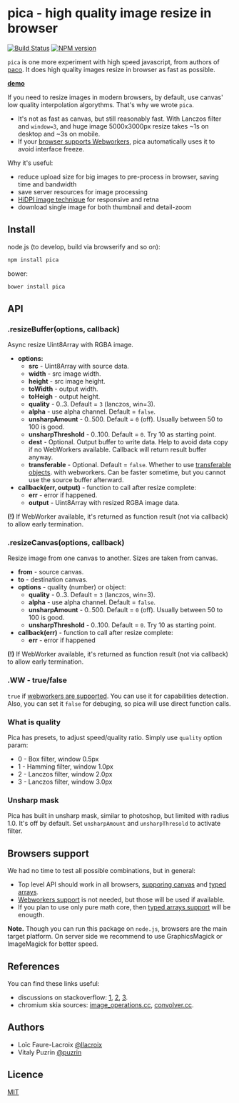 pica - high quality image resize in browser
===========================================

[![Build Status](https://travis-ci.org/nodeca/pica.svg?branch=master)](https://travis-ci.org/nodeca/pica)
[![NPM version](https://img.shields.io/npm/v/pica.svg)](https://www.npmjs.org/package/pica)

`pica` is one more experiment with high speed javascript, from authors of
[paco](https://github.com/nodeca/pako). It does high quality images resize
in browser as fast as possible.

[__demo__](http://nodeca.github.io/pica/demo/)

If you need to resize images in modern browsers, by default, use canvas'
low quality interpolation algorythms. That's why we wrote `pica`.

- It's not as fast as canvas, but still reasonably fast. With Lanczos filter and
  `window=3`, and huge image 5000x3000px resize takes ~1s on desktop and ~3s on
  mobile.
- If your [browser supports Webworkers](http://caniuse.com/#feat=webworkers), pica automatically uses it to avoid
  interface freeze.

Why it's useful:

- reduce upload size for big images to pre-process in browser, saving time and bandwidth
- save server resources for image processing
- [HiDPI image technique](http://www.html5rocks.com/en/mobile/high-dpi/#toc-tech-overview) for responsive and retna
- download single image for both thumbnail and detail-zoom


Install
-------

node.js (to develop, build via browserify and so on):

```bash
npm install pica
```

bower:

```bash
bower install pica
```


API
---

### .resizeBuffer(options, callback)

Async resize Uint8Array with RGBA image.

- __options:__
  - __src__ - Uint8Array with source data.
  - __width__ - src image width.
  - __height__ - src image height.
  - __toWidth__ - output width.
  - __toHeigh__ - output height.
  - __quality__ - 0..3. Default = `3` (lanczos, win=3).
  - __alpha__ - use alpha channel. Default = `false`.
  - __unsharpAmount__ - 0..500. Default = `0` (off). Usually between 50 to 100 is good.
  - __unsharpThreshold__ - 0..100. Default = `0`. Try 10 as starting point.
  - __dest__ - Optional. Output buffer to write data. Help to avoid data copy
    if no WebWorkers available. Callback will return result buffer anyway.
  - __transferable__ - Optional. Default = `false`. Whether to use
    [transferable objects](http://updates.html5rocks.com/2011/12/Transferable-Objects-Lightning-Fast).
    with webworkers. Can be faster sometime, but you cannot use the source buffer afterward.
- __callback(err, output)__ - function to call after resize complete:
  - __err__ - error if happened.
  - __output__ - Uint8Array with resized RGBA image data.

__(!)__ If WebWorker available, it's returned as function result (not via
  callback) to allow early termination.


### .resizeCanvas(options, callback)

Resize image from one canvas to another. Sizes are taken from canvas.

- __from__ - source canvas.
- __to__ - destination canvas.
- __options__ - quality (number) or object:
  - __quality__ - 0..3. Default = `3` (lanczos, win=3).
  - __alpha__ - use alpha channel. Default = `false`.
  - __unsharpAmount__ - 0..500. Default = `0` (off). Usually between 50 to 100 is good.
  - __unsharpThreshold__ - 0..100. Default = `0`. Try 10 as starting point.
- __callback(err)__ - function to call after resize complete:
  - __err__ - error if happened

__(!)__ If WebWorker available, it's returned as function result (not via
  callback) to allow early termination.


### .WW - true/false

`true` if [webworkers are supported](http://caniuse.com/#feat=webworkers).  You can use it for capabilities detection.
Also, you can set it `false` for debuging, so pica will use direct function calls.


### What is quality

Pica has presets, to adjust speed/quality ratio. Simply use `quality` option param:

- 0 - Box filter, window 0.5px
- 1 - Hamming filter, window 1.0px
- 2 - Lanczos filter, window 2.0px
- 3 - Lanczos filter, window 3.0px


### Unsharp mask

Pica has built in unsharp mask, similar to photoshop, but limited with
radius 1.0. It's off by default. Set `unsharpAmount` and `unsharpThresold`
to activate filter.


Browsers support
----------------

We had no time to test all possible combinations, but in general:

- Top level API should work in all browsers, [supporing canvas](http://caniuse.com/#feat=canvas)
  and [typed arrays](http://caniuse.com/#feat=typedarrays).
- [Webworkers support](http://caniuse.com/#feat=webworkers) is not needed, but those will be used if available.
- If you plan to use only pure math core, then [typed arrays support](http://caniuse.com/#feat=typedarrays)
  will be enougth.

__Note.__ Though you can run this package on `node.js`, browsers are the main target platform.
On server side we recommend to use GraphicsMagick or ImageMagick for better speed.


References
----------

You can find these links useful:

- discussions on stackoverflow:
  [1](http://stackoverflow.com/questions/943781/),
  [2](http://stackoverflow.com/questions/18922880/),
  [3](http://stackoverflow.com/questions/2303690/).
- chromium skia sources:
  [image_operations.cc](http://src.chromium.org/svn/trunk/src/skia/ext/image_operations.cc),
  [convolver.cc](http://src.chromium.org/svn/trunk/src/skia/ext/convolver.cc).


Authors
-------

- Loïc Faure-Lacroix [@llacroix](https://github.com/llacroix)
- Vitaly Puzrin [@puzrin](https://github.com/puzrin)


Licence
-------

[MIT](https://github.com/nodeca/pica/blob/master/LICENSE)
